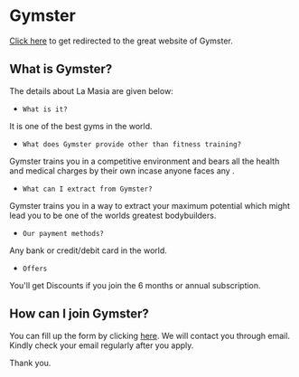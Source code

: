 # Gymster

[Click here](https://gymster.netlify.app/) to get redirected to the great website of Gymster.

## What is Gymster?

The details about La Masia are given below:

* `What is it?`

It is one of the best gyms in the world.

* `What does Gymster provide other than fitness training?`

Gymster trains you in a competitive environment and bears all the health and medical charges by their own incase anyone faces any . 

* `What can I extract from Gymster?`

Gymster trains you in a way to extract your maximum potential which might lead you to be one of the worlds greatest bodybuilders.

* `Our payment methods?`

Any bank or credit/debit card in the world.

* `Offers`

You'll get Discounts if you join the 6 months or annual subscription.

## How can I join Gymster?

You can fill up the form by clicking [here](https://gymster.netlify.app/contact). We will contact you through email. Kindly check your email regularly after you apply.

Thank you.